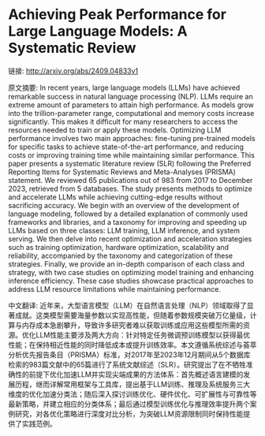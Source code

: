# Achieving Peak Performance for Large Language Models: A Systematic Review

链接: http://arxiv.org/abs/2409.04833v1

原文摘要:
In recent years, large language models (LLMs) have achieved remarkable
success in natural language processing (NLP). LLMs require an extreme amount of
parameters to attain high performance. As models grow into the
trillion-parameter range, computational and memory costs increase
significantly. This makes it difficult for many researchers to access the
resources needed to train or apply these models. Optimizing LLM performance
involves two main approaches: fine-tuning pre-trained models for specific tasks
to achieve state-of-the-art performance, and reducing costs or improving
training time while maintaining similar performance. This paper presents a
systematic literature review (SLR) following the Preferred Reporting Items for
Systematic Reviews and Meta-Analyses (PRISMA) statement. We reviewed 65
publications out of 983 from 2017 to December 2023, retrieved from 5 databases.
The study presents methods to optimize and accelerate LLMs while achieving
cutting-edge results without sacrificing accuracy. We begin with an overview of
the development of language modeling, followed by a detailed explanation of
commonly used frameworks and libraries, and a taxonomy for improving and
speeding up LLMs based on three classes: LLM training, LLM inference, and
system serving. We then delve into recent optimization and acceleration
strategies such as training optimization, hardware optimization, scalability
and reliability, accompanied by the taxonomy and categorization of these
strategies. Finally, we provide an in-depth comparison of each class and
strategy, with two case studies on optimizing model training and enhancing
inference efficiency. These case studies showcase practical approaches to
address LLM resource limitations while maintaining performance.

中文翻译:
近年来，大型语言模型（LLM）在自然语言处理（NLP）领域取得了显著成就。这类模型需要海量参数以实现高性能，但随着参数规模突破万亿量级，计算与内存成本急剧攀升，导致许多研究者难以获取训练或应用这些模型所需的资源。优化LLM性能主要涉及两大方向：针对特定任务微调预训练模型以获得最优性能；在保持相近性能的同时降低成本或提升训练效率。本文遵循系统综述与荟萃分析优先报告条目（PRISMA）标准，对2017年至2023年12月期间从5个数据库检索的983篇文献中的65篇进行了系统文献综述（SLR）。研究提出了在不牺牲准确性的前提下优化加速LLM并实现尖端成果的方法体系：首先概述语言建模的发展历程，继而详解常用框架与工具库，提出基于LLM训练、推理及系统服务三大维度的优化加速分类法；随后深入探讨训练优化、硬件优化、可扩展性与可靠性等最新策略，并建立相应的分类体系；最后通过模型训练优化与推理效率提升两个案例研究，对各优化策略进行深度对比分析，为突破LLM资源限制同时保持性能提供了实践范例。

